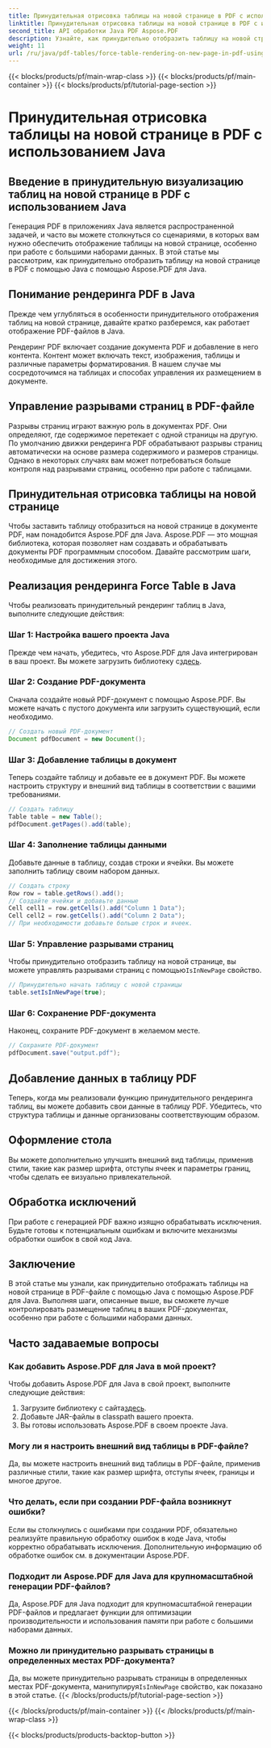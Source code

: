 ```yaml
---
title: Принудительная отрисовка таблицы на новой странице в PDF с использованием Java
linktitle: Принудительная отрисовка таблицы на новой странице в PDF с использованием Java
second_title: API обработки Java PDF Aspose.PDF
description: Узнайте, как принудительно отобразить таблицу на новой странице в PDF с помощью Java с Aspose.PDF. Это пошаговое руководство включает исходный код и советы экспертов по точному форматированию документа PDF.
weight: 11
url: /ru/java/pdf-tables/force-table-rendering-on-new-page-in-pdf-using-java/
---
```


{{< blocks/products/pf/main-wrap-class >}}
{{< blocks/products/pf/main-container >}}
{{< blocks/products/pf/tutorial-page-section >}}

# Принудительная отрисовка таблицы на новой странице в PDF с использованием Java


## Введение в принудительную визуализацию таблиц на новой странице в PDF с использованием Java

Генерация PDF в приложениях Java является распространенной задачей, и часто вы можете столкнуться со сценариями, в которых вам нужно обеспечить отображение таблицы на новой странице, особенно при работе с большими наборами данных. В этой статье мы рассмотрим, как принудительно отобразить таблицу на новой странице в PDF с помощью Java с помощью Aspose.PDF для Java.

## Понимание рендеринга PDF в Java

Прежде чем углубляться в особенности принудительного отображения таблиц на новой странице, давайте кратко разберемся, как работает отображение PDF-файлов в Java.

Рендеринг PDF включает создание документа PDF и добавление в него контента. Контент может включать текст, изображения, таблицы и различные параметры форматирования. В нашем случае мы сосредоточимся на таблицах и способах управления их размещением в документе.

## Управление разрывами страниц в PDF-файле

Разрывы страниц играют важную роль в документах PDF. Они определяют, где содержимое перетекает с одной страницы на другую. По умолчанию движки рендеринга PDF обрабатывают разрывы страниц автоматически на основе размера содержимого и размеров страницы. Однако в некоторых случаях вам может потребоваться больше контроля над разрывами страниц, особенно при работе с таблицами.

## Принудительная отрисовка таблицы на новой странице

Чтобы заставить таблицу отобразиться на новой странице в документе PDF, нам понадобится Aspose.PDF для Java. Aspose.PDF — это мощная библиотека, которая позволяет нам создавать и обрабатывать документы PDF программным способом. Давайте рассмотрим шаги, необходимые для достижения этого.

## Реализация рендеринга Force Table в Java

Чтобы реализовать принудительный рендеринг таблиц в Java, выполните следующие действия:

### Шаг 1: Настройка вашего проекта Java

 Прежде чем начать, убедитесь, что Aspose.PDF для Java интегрирован в ваш проект. Вы можете загрузить библиотеку с[здесь](https://releases.aspose.com/pdf/java/).

### Шаг 2: Создание PDF-документа

Сначала создайте новый PDF-документ с помощью Aspose.PDF. Вы можете начать с пустого документа или загрузить существующий, если необходимо.

```java
// Создать новый PDF-документ
Document pdfDocument = new Document();
```

### Шаг 3: Добавление таблицы в документ

Теперь создайте таблицу и добавьте ее в документ PDF. Вы можете настроить структуру и внешний вид таблицы в соответствии с вашими требованиями.

```java
// Создать таблицу
Table table = new Table();
pdfDocument.getPages().add(table);
```

### Шаг 4: Заполнение таблицы данными

Добавьте данные в таблицу, создав строки и ячейки. Вы можете заполнить таблицу своим набором данных.

```java
// Создать строку
Row row = table.getRows().add();
// Создайте ячейки и добавьте данные
Cell cell1 = row.getCells().add("Column 1 Data");
Cell cell2 = row.getCells().add("Column 2 Data");
// При необходимости добавьте больше строк и ячеек.
```

### Шаг 5: Управление разрывами страниц

 Чтобы принудительно отобразить таблицу на новой странице, вы можете управлять разрывами страниц с помощью`IsInNewPage` свойство.

```java
// Принудительно начать таблицу с новой страницы
table.setIsInNewPage(true);
```

### Шаг 6: Сохранение PDF-документа

Наконец, сохраните PDF-документ в желаемом месте.

```java
// Сохраните PDF-документ
pdfDocument.save("output.pdf");
```

## Добавление данных в таблицу PDF

Теперь, когда мы реализовали функцию принудительного рендеринга таблиц, вы можете добавить свои данные в таблицу PDF. Убедитесь, что структура таблицы и данные организованы соответствующим образом.

## Оформление стола

Вы можете дополнительно улучшить внешний вид таблицы, применив стили, такие как размер шрифта, отступы ячеек и параметры границ, чтобы сделать ее визуально привлекательной.

## Обработка исключений

При работе с генерацией PDF важно изящно обрабатывать исключения. Будьте готовы к потенциальным ошибкам и включите механизмы обработки ошибок в свой код Java.

## Заключение

В этой статье мы узнали, как принудительно отображать таблицы на новой странице в PDF-файле с помощью Java с помощью Aspose.PDF для Java. Выполняя шаги, описанные выше, вы сможете лучше контролировать размещение таблиц в ваших PDF-документах, особенно при работе с большими наборами данных.

## Часто задаваемые вопросы

### Как добавить Aspose.PDF для Java в мой проект?

Чтобы добавить Aspose.PDF для Java в свой проект, выполните следующие действия:
1.  Загрузите библиотеку с сайта[здесь](https://releases.aspose.com/pdf/java/).
2. Добавьте JAR-файлы в classpath вашего проекта.
3. Вы готовы использовать Aspose.PDF в своем проекте Java.

### Могу ли я настроить внешний вид таблицы в PDF-файле?

Да, вы можете настроить внешний вид таблицы в PDF-файле, применив различные стили, такие как размер шрифта, отступы ячеек, границы и многое другое.

### Что делать, если при создании PDF-файла возникнут ошибки?

Если вы столкнулись с ошибками при создании PDF, обязательно реализуйте правильную обработку ошибок в коде Java, чтобы корректно обрабатывать исключения. Дополнительную информацию об обработке ошибок см. в документации Aspose.PDF.

### Подходит ли Aspose.PDF для Java для крупномасштабной генерации PDF-файлов?

Да, Aspose.PDF для Java подходит для крупномасштабной генерации PDF-файлов и предлагает функции для оптимизации производительности и использования памяти при работе с большими наборами данных.

### Можно ли принудительно разрывать страницы в определенных местах PDF-документа?

 Да, вы можете принудительно разрывать страницы в определенных местах PDF-документа, манипулируя`IsInNewPage` свойство, как показано в этой статье.
{{< /blocks/products/pf/tutorial-page-section >}}

{{< /blocks/products/pf/main-container >}}
{{< /blocks/products/pf/main-wrap-class >}}

{{< blocks/products/products-backtop-button >}}
